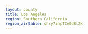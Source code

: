 ```yaml
---
layout: county
title: Los Angeles
region: Southern California
region_airtable: shry7inpTCe0dBlZk
---
```

